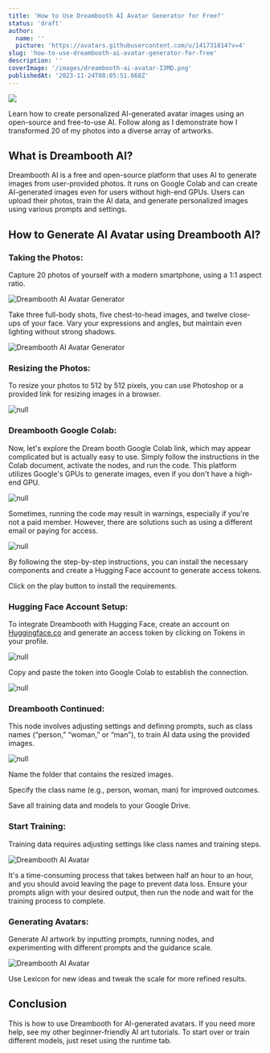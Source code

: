 ```yaml
---
title: 'How to Use Dreambooth AI Avatar Generator for Free?'
status: 'draft'
author:
  name: ''
  picture: 'https://avatars.githubusercontent.com/u/141731814?v=4'
slug: 'how-to-use-dreambooth-ai-avatar-generator-for-free'
description: ''
coverImage: '/images/dreambooth-ai-avatar-I3MD.png'
publishedAt: '2023-11-24T08:05:51.668Z'
---
```


![](/images/dreambooth-ai-avatar-AzNj.png)

Learn how to create personalized AI-generated avatar images using an open-source and free-to-use AI. Follow along as I demonstrate how I transformed 20 of my photos into a diverse array of artworks.

## **What is Dreambooth AI?**

Dreambooth AI is a free and open-source platform that uses AI to generate images from user-provided photos. It runs on Google Colab and can create AI-generated images even for users without high-end GPUs. Users can upload their photos, train the AI data, and generate personalized images using various prompts and settings.

## **How to Generate AI Avatar using Dreambooth AI?**

### **Taking the Photos:**

Capture 20 photos of yourself with a modern smartphone, using a 1:1 aspect ratio.

![Dreambooth AI Avatar Generator](https://dragganaitool.com/wp-content/uploads/2023/11/image-105-1024x577.png)

Take three full-body shots, five chest-to-head images, and twelve close-ups of your face. Vary your expressions and angles, but maintain even lighting without strong shadows.

![Dreambooth AI Avatar Generator](https://dragganaitool.com/wp-content/uploads/2023/11/image-106-1024x578.png)

### **Resizing the Photos:**

To resize your photos to 512 by 512 pixels, you can use Photoshop or a provided link for resizing images in a browser.

![null](https://dragganaitool.com/wp-content/uploads/2023/11/image-107-1024x378.png)

### **Dreambooth Google Colab:**

Now, let's explore the Dream booth Google Colab link, which may appear complicated but is actually easy to use. Simply follow the instructions in the Colab document, activate the nodes, and run the code. This platform utilizes Google's GPUs to generate images, even if you don't have a high-end GPU.

![null](https://dragganaitool.com/wp-content/uploads/2023/11/image-109-1024x279.png)

Sometimes, running the code may result in warnings, especially if you're not a paid member. However, there are solutions such as using a different email or paying for access.

![null](https://dragganaitool.com/wp-content/uploads/2023/11/Dreambooth-Google-Colab.png)

By following the step-by-step instructions, you can install the necessary components and create a Hugging Face account to generate access tokens.

Click on the play button to install the requirements.

### **Hugging Face Account Setup:**

To integrate Dreambooth with Hugging Face, create an account on [Huggingface.co](http://Huggingface.co) and generate an access token by clicking on Tokens in your profile.

![null](https://dragganaitool.com/wp-content/uploads/2023/11/image-110.png)

Copy and paste the token into Google Colab to establish the connection.

![null](https://dragganaitool.com/wp-content/uploads/2023/11/HuggingFace-Access-Token-1024x388.png)

### **Dreambooth Continued:**

This node involves adjusting settings and defining prompts, such as class names (“person,” “woman,” or “man”), to train AI data using the provided images.

![null](https://dragganaitool.com/wp-content/uploads/2023/11/image-111.png)

Name the folder that contains the resized images.

Specify the class name (e.g., person, woman, man) for improved outcomes.

Save all training data and models to your Google Drive.

### **Start Training:**

Training data requires adjusting settings like class names and training steps.

![Dreambooth AI Avatar](https://dragganaitool.com/wp-content/uploads/2023/11/image-112.png)

It's a time-consuming process that takes between half an hour to an hour, and you should avoid leaving the page to prevent data loss. Ensure your prompts align with your desired output, then run the node and wait for the training process to complete.

### **Generating Avatars:**

Generate AI artwork by inputting prompts, running nodes, and experimenting with different prompts and the guidance scale.

![Dreambooth AI Avatar](https://dragganaitool.com/wp-content/uploads/2023/11/image-113.png)

Use Lexicon for new ideas and tweak the scale for more refined results.

## **Conclusion**

This is how to use Dreambooth for AI-generated avatars. If you need more help, see my other beginner-friendly AI art tutorials. To start over or train different models, just reset using the runtime tab.







